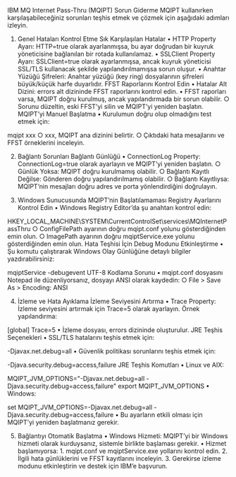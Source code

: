 IBM MQ Internet Pass-Thru (MQIPT) Sorun Giderme
MQIPT kullanırken karşılaşabileceğiniz sorunları teşhis etmek ve çözmek için aşağıdaki adımları izleyin.

1. Genel Hataları Kontrol Etme
Sık Karşılaşılan Hatalar
	• HTTP Property Ayarı: HTTP=true olarak ayarlanmışsa, bu ayar doğrudan bir kuyruk yöneticisine bağlanılan bir rotada kullanılamaz.
	• SSLClient Property Ayarı: SSLClient=true olarak ayarlanmışsa, ancak kuyruk yöneticisi SSL/TLS kullanacak şekilde yapılandırılmamışsa sorun oluşur.
	• Anahtar Yüzüğü Şifreleri: Anahtar yüzüğü (key ring) dosyalarının şifreleri büyük/küçük harfe duyarlıdır.
FFST Raporlarını Kontrol Edin
	• Hatalar Alt Dizini: errors alt dizininde FFST raporlarını kontrol edin.
	• FFST raporları varsa, MQIPT doğru kurulmuş, ancak yapılandırmada bir sorun olabilir.
		○ Sorunu düzeltin, eski FFST’yi silin ve MQIPT’yi yeniden başlatın.
MQIPT’yi Manuel Başlatma
	• Kurulumun doğru olup olmadığını test etmek için:mqipt xxx
		○ xxx, MQIPT ana dizinini belirtir.
		○ Çıktıdaki hata mesajlarını ve FFST örneklerini inceleyin.

2. Bağlantı Sorunları
Bağlantı Günlüğü
	• ConnectionLog Property: ConnectionLog=true olarak ayarlayın ve MQIPT’yi yeniden başlatın.
		○ Günlük Yoksa: MQIPT doğru kurulmamış olabilir.
		○ Bağlantı Kayıtlı Değilse: Gönderen doğru yapılandırılmamış olabilir.
		○ Bağlantı Kayıtlıysa: MQIPT’nin mesajları doğru adres ve porta yönlendirdiğini doğrulayın.

3. Windows Sunucusunda MQIPT’nin Başlatılamaması
Registry Ayarlarını Kontrol Edin
	• Windows Registry Editor’da şu anahtarı kontrol edin:HKEY_LOCAL_MACHINE\SYSTEM\CurrentControlSet\services\MQInternetPassThru
		○ ConfigFilePath ayarının doğru mqipt.conf yolunu gösterdiğinden emin olun.
		○ ImagePath ayarının doğru mqiptService.exe yolunu gösterdiğinden emin olun.
Hata Teşhisi İçin Debug Modunu Etkinleştirme
	• Şu komutu çalıştırarak Windows Olay Günlüğüne detaylı bilgiler yazdırabilirsiniz:mqiptService -debugevent
UTF-8 Kodlama Sorunu
	• mqipt.conf dosyasını Notepad ile düzenliyorsanız, dosyayı ANSI olarak kaydedin:
		○ File > Save As > Encoding: ANSI

4. İzleme ve Hata Ayıklama
İzleme Seviyesini Artırma
	• Trace Property: İzleme seviyesini artırmak için Trace=5 olarak ayarlayın. Örnek yapılandırma:[global]Trace=5
	• İzleme dosyası, errors dizininde oluşturulur.
JRE Teşhis Seçenekleri
	• SSL/TLS hatalarını teşhis etmek için:-Djavax.net.debug=all
	• Güvenlik politikası sorunlarını teşhis etmek için:-Djava.security.debug=access,failure
JRE Teşhis Komutları
	• Linux ve AIX:MQIPT_JVM_OPTIONS="-Djavax.net.debug=all -Djava.security.debug=access,failure"export MQIPT_JVM_OPTIONS
	• Windows:set MQIPT_JVM_OPTIONS=-Djavax.net.debug=all -Djava.security.debug=access,failure
	• Bu ayarların etkili olması için MQIPT’yi yeniden başlatmanız gerekir.

5. Bağlantıyı Otomatik Başlatma
	• Windows Hizmeti: MQIPT’yi bir Windows hizmeti olarak kurduysanız, sistemle birlikte başlaması gerekir.
	• Hizmet başlamıyorsa:
		1. mqipt.conf ve mqiptService.exe yollarını kontrol edin.
		2. İlgili hata günlüklerini ve FFST kayıtlarını inceleyin.
		3. Gerekirse izleme modunu etkinleştirin ve destek için IBM’e başvurun.
